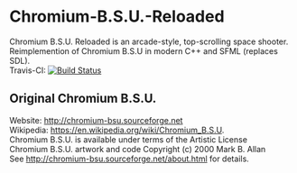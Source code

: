 # Chromium-B.S.U.-Reloaded
Chromium B.S.U. Reloaded is an arcade-style, top-scrolling space shooter. \
Reimplemention of Chromium B.S.U in modern C++ and SFML (replaces SDL). \
Travis-CI: [![Build Status](https://travis-ci.com/shreaker/Chromium-B.S.U.-Reloaded.svg?branch=develop)](https://travis-ci.com/shreaker/Chromium-B.S.U.-Reloaded)

## Original Chromium B.S.U. 
Website: http://chromium-bsu.sourceforge.net \
Wikipedia: https://en.wikipedia.org/wiki/Chromium_B.S.U. \
Chromium B.S.U. is available under terms of the Artistic License \
Chromium B.S.U. artwork and code Copyright (c) 2000 Mark B. Allan \
See http://chromium-bsu.sourceforge.net/about.html for details.
